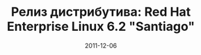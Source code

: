 ---
layout: post
title: "Релиз дистрибутива: Red Hat Enterprise Linux 6.2 \"Santiago\""
date: 2011-12-06   
---